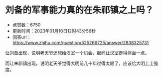 # 刘备的军事能力真的在朱祁镇之上吗？
- 点赞数：6750
- 更新时间：2023年01月10日12时43分56秒
- 回答url：https://www.zhihu.com/question/525266725/answer/2838325731
<body>
 <p data-pid="0nH2uMlj">让刘备出现，说明老天爷还想给汉室一个机会，起码让汉室走得体面一点。</p>
 <p data-pid="H4yMN3b9">而让朱祁镇出现，说明老天爷觉得大明前几十年过得太顺了，应该给大明上上强度。</p>
</body>